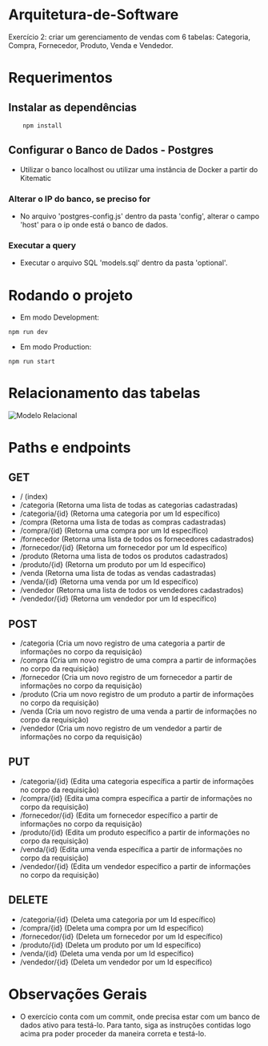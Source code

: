 # Arquitetura-de-Software
Exercício 2: criar um gerenciamento de vendas com 6 tabelas: Categoria, Compra, Fornecedor, Produto, Venda e Vendedor.

# Requerimentos

## Instalar as dependências
```
    npm install
```

## Configurar o Banco de Dados - Postgres
- Utilizar o banco localhost ou utilizar uma instância de Docker a partir do Kitematic

### Alterar o IP do banco, se preciso for
- No arquivo 'postgres-config.js' dentro da pasta 'config', alterar o campo 'host' para o ip onde está o banco de dados.

### Executar a query
- Executar o arquivo SQL 'models.sql' dentro da pasta 'optional'.

# Rodando o projeto
- Em modo Development:
```
npm run dev
```

- Em modo Production:
```
npm run start
```

# Relacionamento das tabelas

![Modelo Relacional](https://github.com/rodrigorpo/Arquitetura-de-Software/tree/master/exercicio2/optional/relacionamento-tabelas-ex-2.jpg)


# Paths e endpoints

## GET
- / (index)
- /categoria (Retorna uma lista de todas as categorias cadastradas)
- /categoria/{id} (Retorna uma categoria por um Id específico)
- /compra (Retorna uma lista de todas as compras cadastradas)
- /compra/{id} (Retorna uma compra por um Id específico)
- /fornecedor (Retorna uma lista de todos os fornecedores cadastrados)
- /fornecedor/{id} (Retorna um fornecedor por um Id específico)
- /produto (Retorna uma lista de todos os produtos cadastrados)
- /produto/{id} (Retorna um produto por um Id específico)
- /venda (Retorna uma lista de todas as vendas cadastradas)
- /venda/{id} (Retorna uma venda por um Id específico)
- /vendedor (Retorna uma lista de todos os vendedores cadastrados)
- /vendedor/{id} (Retorna um vendedor por um Id específico)

## POST
- /categoria (Cria um novo registro de uma categoria a partir de informações no corpo da requisição)
- /compra (Cria um novo registro de uma compra a partir de informações no corpo da requisição)
- /fornecedor (Cria um novo registro de um fornecedor a partir de informações no corpo da requisição)
- /produto (Cria um novo registro de um produto a partir de informações no corpo da requisição)
- /venda (Cria um novo registro de uma venda a partir de informações no corpo da requisição)
- /vendedor (Cria um novo registro de um vendedor a partir de informações no corpo da requisição)

## PUT
- /categoria/{id} (Edita uma categoria específica a partir de informações no corpo da requisição)
- /compra/{id} (Edita uma compra específica a partir de informações no corpo da requisição)
- /fornecedor/{id} (Edita um fornecedor específico a partir de informações no corpo da requisição)
- /produto/{id} (Edita um produto específico a partir de informações no corpo da requisição)
- /venda/{id} (Edita uma venda específica a partir de informações no corpo da requisição)
- /vendedor/{id} (Edita um vendedor específico a partir de informações no corpo da requisição)

## DELETE
- /categoria/{id} (Deleta uma categoria por um Id específico)
- /compra/{id} (Deleta uma compra por um Id específico)
- /fornecedor/{id} (Deleta um fornecedor por um Id específico)
- /produto/{id} (Deleta um produto por um Id específico)
- /venda/{id} (Deleta uma venda por um Id específico)
- /vendedor/{id} (Deleta um vendedor por um Id específico)

# Observações Gerais
- O exercício conta com um commit, onde precisa estar com um banco de dados ativo para testá-lo. Para tanto, siga as instruções contidas logo acima pra poder proceder da maneira correta e testá-lo.